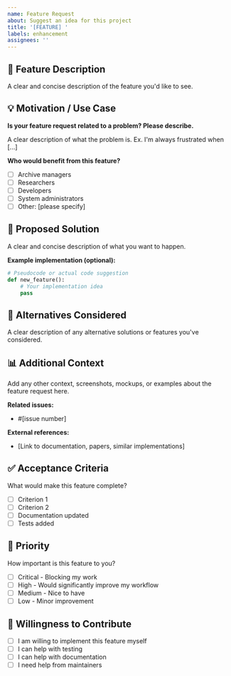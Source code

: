 ```yaml
---
name: Feature Request
about: Suggest an idea for this project
title: '[FEATURE] '
labels: enhancement
assignees: ''
---
```


## 🚀 Feature Description

A clear and concise description of the feature you'd like to see.

## 💡 Motivation / Use Case

**Is your feature request related to a problem? Please describe.**

A clear description of what the problem is. Ex. I'm always frustrated when [...]

**Who would benefit from this feature?**

- [ ] Archive managers
- [ ] Researchers
- [ ] Developers
- [ ] System administrators
- [ ] Other: [please specify]

## 📝 Proposed Solution

A clear and concise description of what you want to happen.

**Example implementation (optional):**

```python
# Pseudocode or actual code suggestion
def new_feature():
    # Your implementation idea
    pass
```

## 🔄 Alternatives Considered

A clear description of any alternative solutions or features you've considered.

## 📊 Additional Context

Add any other context, screenshots, mockups, or examples about the feature request here.

**Related issues:**
- #[issue number]

**External references:**
- [Link to documentation, papers, similar implementations]

## ✅ Acceptance Criteria

What would make this feature complete?

- [ ] Criterion 1
- [ ] Criterion 2
- [ ] Documentation updated
- [ ] Tests added

## 🎯 Priority

How important is this feature to you?

- [ ] Critical - Blocking my work
- [ ] High - Would significantly improve my workflow
- [ ] Medium - Nice to have
- [ ] Low - Minor improvement

## 🤝 Willingness to Contribute

- [ ] I am willing to implement this feature myself
- [ ] I can help with testing
- [ ] I can help with documentation
- [ ] I need help from maintainers
